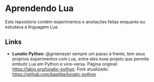 # Aprendendo Lua

Este repositório contém experimentos e anotações feitas enquanto eu estudava a linguagem Lua.

## Links

* **Lunatic Python**: @gniemeyer sempre um passo à frente, tem seus próprios experimentos com Lua, entre eles esse projeto que permite embutir Lua em Python e vice-versa. Página original: https://labix.org/lunatic-python. Fork atualizado: https://github.com/bastibe/lunatic-python


